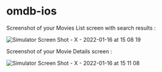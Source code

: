 # omdb-ios

Screenshot of your Movies List screen with search results : 

![Simulator Screen Shot - X - 2022-01-16 at 15 08 19](https://user-images.githubusercontent.com/19782949/149656248-09808911-e4b7-49e0-883f-9483d12c21b4.png)


Screenshot of your Movie Details screen : 

![Simulator Screen Shot - X - 2022-01-16 at 15 11 08](https://user-images.githubusercontent.com/19782949/149656346-87b39fbf-1947-492a-9292-0bf3984a9d07.png)
